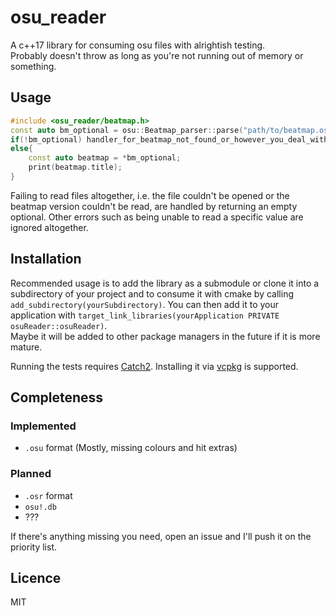 # osu_reader

A c++17 library for consuming osu files with alrightish testing.  
Probably doesn't throw as long as you're not running out of memory or something.

## Usage

```cpp
#include <osu_reader/beatmap.h>
const auto bm_optional = osu::Beatmap_parser::parse("path/to/beatmap.osu");
if(!bm_optional) handler_for_beatmap_not_found_or_however_you_deal_with_this_case();
else{
    const auto beatmap = *bm_optional;
    print(beatmap.title);
}
```

Failing to read files altogether, i.e. the file couldn't be opened or the beatmap version couldn't be read, are handled by returning an empty optional. Other errors such as being unable to read a specific value are ignored altogether.

## Installation

Recommended usage is to add the library as a submodule or clone it into a subdirectory of your project and to consume it with cmake by calling `add_subdirectory(yourSubdirectory)`. You can then add it to your application with `target_link_libraries(yourApplication PRIVATE osuReader::osuReader)`.  
Maybe it will be added to other package managers in the future if it is more mature.

Running the tests requires [Catch2](https://github.com/catchorg/Catch2/). Installing it via [vcpkg](https://github.com/Microsoft/vcpkg/) is supported.

## Completeness

### Implemented

- `.osu` format (Mostly, missing colours and hit extras)

### Planned

- `.osr` format
- `osu!.db`
- ???

If there's anything missing you need, open an issue and I'll push it on the priority list. 

## Licence

MIT
